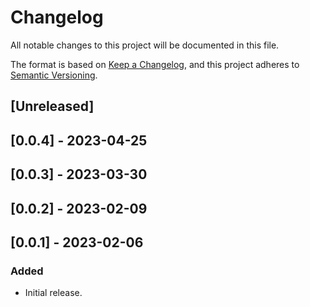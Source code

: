 # Changelog

All notable changes to this project will be documented in this file.

The format is based on [Keep a Changelog](https://keepachangelog.com/en/1.0.0/),
and this project adheres to [Semantic Versioning](https://semver.org/spec/v2.0.0.html).

## [Unreleased]

## [0.0.4] - 2023-04-25

## [0.0.3] - 2023-03-30

## [0.0.2] - 2023-02-09

## [0.0.1] - 2023-02-06

### Added
- Initial release.
